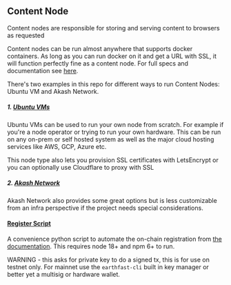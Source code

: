 ## Content Node

Content nodes are responsible for storing and serving content to browsers as requested

Content nodes can be run almost anywhere that supports docker containers. As long as you can run docker on it and get a URL with SSL, it will function perfectly fine as a content node. For full specs and documentation see [here](https://docs.earthfast.com/node-operators/content-node-setup).

There's two examples in this repo for different ways to run Content Nodes: Ubuntu VM and Akash Network. 

##### 1.  [Ubuntu VMs](/content-node/ubuntu-vm/README.md)
Ubuntu VMs can be used to run your own node from scratch. For example if you're a node operator or trying to run your own hardware. This can be run on any on-prem or self hosted system as well as the major cloud hosting services like AWS, GCP, Azure etc.

This node type also lets you provision SSL certificates with LetsEncrypt or you can optionally use Cloudflare to proxy with SSL

##### 2. [Akash Network](/content-node/akash/README.md)
Akash Network also provides some great options but is less customizable from an infra perspective if the project needs special considerations.

#### [Register Script](/content-node/content-node-register.py)
A convenience python script to automate the on-chain registration from [the documentation](https://docs.earthfast.com/node-operators/content-node-setup). This requires node 18+ and npm 6+ to run.

WARNING - this asks for private key to do a signed tx, this is for use on testnet only. For mainnet use the `earthfast-cli` built in key manager or better yet a multisig or hardware wallet.